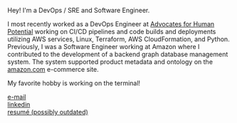 Hey! I'm a DevOps / SRE and Software Engineer.

I most recently worked as a DevOps Engineer at [Advocates for Human Potential](https://www.ahpnet.com/) working on CI/CD pipelines and code builds and deployments utilizing AWS services, Linux, Terraform, AWS CloudFormation, and Python.\
Previously, I was a Software Engineer working at Amazon where I contributed to the development of a backend graph database management system. The system supported product metadata and ontology on the [amazon.com](https://www.amazon.com/) e-commerce site.

My favorite hobby is working on the terminal!

[e-mail](mailto:nicowong8@gmail.com)\
[linkedin](https://www.linkedin.com/in/nicomwong/)\
[resumé (possibly outdated)](https://github.com/nicomwong/resume-pdf/blob/main/Nico_Wong_Engineer_Resume.pdf)
